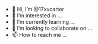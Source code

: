 - 👋 Hi, I’m @17xvcarter
- 👀 I’m interested in ...
- 🌱 I’m currently learning ...
- 💞️ I’m looking to collaborate on ...
- 📫 How to reach me ...

<!---
17xvcarter/17xvcarter is a ✨ special ✨ repository because its `README.md` (this file) appears on your GitHub profile.
You can click the Preview link to take a look at your changes.
--->
